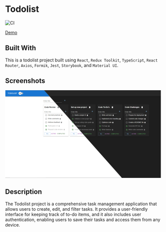 # Todolist

![CI](https://github.com/DenisKulik/todolist/actions/workflows/github-actions.yml/badge.svg)

[Demo](https://deniskulik.github.io/todolist/)

## Built With
This is a todolist project built using `React`, `Redux Toolkit`, `TypeScript`, `React Router`, `Axios`, `Formik`, `Jest`, `Storybook`, and `Material UI`.

## Screenshots

![screenshots](./screenshots/todolist.png)

## Description
The Todolist project is a comprehensive task management application that allows users to create, edit, and filter tasks. It provides a user-friendly interface for keeping track of to-do items, and it also includes user authentication, enabling users to save their tasks and access them from any device.
